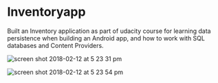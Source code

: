 # Inventoryapp

Built an Inventory application as part of udacity course for learning data persistence when building an Android app, and how to work with SQL databases and Content Providers.

![screen shot 2018-02-12 at 5 23 31 pm](https://user-images.githubusercontent.com/3656230/36090028-a0cf8d12-1019-11e8-9240-f8c5e714d846.png)

![screen shot 2018-02-12 at 5 23 54 pm](https://user-images.githubusercontent.com/3656230/36090038-a6053926-1019-11e8-8156-56159cef792c.png)
